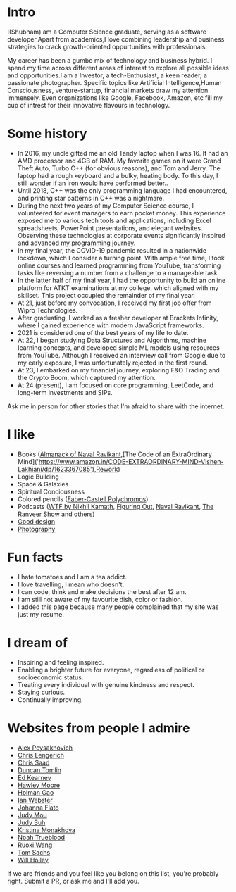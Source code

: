 # Intro

I(Shubham) am a Computer Science graduate, serving as a software developer.Apart from academics,I love combining leadership and business strategies to crack growth-oriented oppurtunities with professionals.

My career has been a gumbo mix of technology and business hybrid. I spend my time across different areas of interest to explore all possible ideas and opportunities.I am a Investor, a tech-Enthusiast, a keen reader, a passionate photographer. Specific topics like Artificial Intelligence,Human Consciousness, venture-startup, financial markets draw my attention immensely. Even organizations like Google, Facebook, Amazon, etc fill my cup of intrest for their innovative flavours in technology.

# Some history

- In 2016, my uncle gifted me an old Tandy laptop when I was 16. It had an AMD processor and 4GB of RAM. My favorite games on it were Grand Theft Auto, Turbo C++ (for obvious reasons), and Tom and Jerry. The laptop had a rough keyboard and a bulky, heating body. To this day, I still wonder if an iron would have performed better..
- Until 2018, C++ was the only programming language I had encountered, and printing star patterns in C++ was a nightmare.
- During the next two years of my Computer Science course, I volunteered for event managers to earn pocket money. This experience exposed me to various tech tools and applications, including Excel spreadsheets, PowerPoint presentations, and elegant websites. Observing these technologies at corporate events significantly inspired and advanced my programming journey.
- In my final year, the COVID-19 pandemic resulted in a nationwide lockdown, which I consider a turning point. With ample free time, I took online courses and learned programming from YouTube, transforming tasks like reversing a number from a challenge to a manageable task.
- In the latter half of my final year, I had the opportunity to build an online platform for ATKT examinations at my college, which aligned with my skillset. This project occupied the remainder of my final year.
- At 21, just before my convocation, I received my first job offer from Wipro Technologies.
- After graduating, I worked as a fresher developer at Brackets Infinity, where I gained experience with modern JavaScript frameworks.
- 2021 is considered one of the best years of my life to date.
- At 22, I began studying Data Structures and Algorithms, machine learning concepts, and developed simple ML models using resources from YouTube. Although I received an interview call from Google due to my early exposure, I was unfortunately rejected in the first round.
- At 23, I embarked on my financial journey, exploring F&O Trading and the Crypto Boom, which captured my attention.
- At 24 (present), I am focused on core programming, LeetCode, and long-term investments and SIPs.

Ask me in person for other stories that I'm afraid to share with the internet.

# I like

- Books ([Almanack of Naval Ravikant]('https://navalmanack.s3.amazonaws.com/Eric-Jorgenson_The-Almanack-of-Naval-Ravikant_Final.pdf'),[The Code of an ExtraOrdinary Mind]('https://www.amazon.in/CODE-EXTRAORDINARY-MIND-Vishen-Lakhiani/dp/1623367085'),Rework)
- Logic Building
- Space & Galaxies
- Spiritual Conciousness
- Colored pencils ([Faber-Castell Polychromos](https://www.faber-castell.com/products/art-and-graphic/polychromos))
- Podcasts ([WTF by Nikhil Kamath](https://podcasts.apple.com/in/podcast/wtf-is-with-nikhil-kamath/id1677107935), [Figuring Out](https://podcasts.apple.com/in/podcast/raj-shamanis-figuring-out/id1501941375), [Naval Ravikant](https://nav.al/), [The Ranveer Show](https://podcasts.apple.com/in/podcast/the-ranveer-show/id1490896085) and others)
- [Good design](/)
- [Photography](https://instagram.com/_shubhxx_)

# Fun facts

- I hate tomatoes and I am a tea addict.
- I love travelling, I mean who doesn't.
- I can code, think and make decisions the best after 12 am.
- I am still not aware of my favourite dish, color or fashion.
- I added this page because many people complained that my site was just my resume.

# I dream of

- Inspiring and feeling inspired.
- Enabling a brighter future for everyone, regardless of political or socioeconomic status.
- Treating every individual with genuine kindness and respect.
- Staying curious.
- Continually improving.

# Websites from people I admire

- [Alex Peysakhovich](http://alexpeys.github.io/)
- [Chris Lengerich](http://www.chrislengerich.com/)
- [Chris Saad](https://www.chrissaad.com/)
- [Duncan Tomlin](http://duncantomlin.com/)
- [Ed Kearney](https://edkearney.com/)
- [Hawley Moore](http://hawleymoore.com/)
- [Holman Gao](https://golmansax.com/)
- [Ian Webster](http://ianww.com/)
- [Johanna Flato](https://www.johannaflato.com/)
- [Judy Mou](http://www.judymou.com/)
- [Judy Suh](https://www.judysuh.com/)
- [Kristina Monakhova](https://kristinamonakhova.com/)
- [Noah Trueblood](http://notrueblood.com/)
- [Ruoxi Wang](http://ruoxiw.com/)
- [Tom Sachs](https://www.tomsachs.org/)
- [Will Holley](https://willholley.com/)

If we are friends and you feel like you belong on this list, you're probably right. Submit a PR, or ask me and I'll add you.

